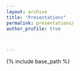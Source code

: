 ```yaml
---
layout: archive
title: "Presentations"
permalink: presentations/
author_profile: true



---
```


{% include base_path %}
